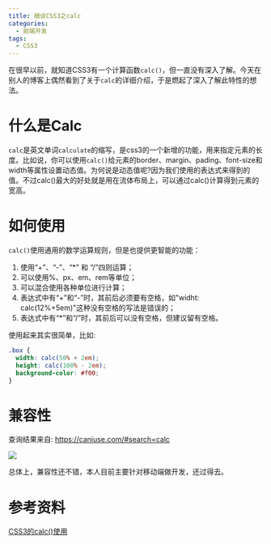 ```yaml
---
title: 细谈CSS3之calc
categories:
  - 前端开发
tags:
  - CSS3
---
```




在很早以前，就知道CSS3有一个计算函数`calc()`，但一直没有深入了解。今天在别人的博客上偶然看到了关于`calc`的详细介绍，于是燃起了深入了解此特性的想法。



# 什么是Calc

`calc`是英文单词`calculate`的缩写，是css3的一个新增的功能，用来指定元素的长度。比如说，你可以使用`calc()`给元素的border、margin、pading、font-size和width等属性设置动态值。为何说是动态值呢?因为我们使用的表达式来得到的值。不过calc()最大的好处就是用在流体布局上，可以通过calc()计算得到元素的宽高。



# 如何使用

`calc()`使用通用的数学运算规则，但是也提供更智能的功能：

1. 使用“+”、“-”、“*” 和 “/”四则运算；
2. 可以使用%、px、em、rem等单位；
3. 可以混合使用各种单位进行计算；
4. 表达式中有“+”和“-”时，其前后必须要有空格，如"widht: calc(12%+5em)"这种没有空格的写法是错误的；
5. 表达式中有“*”和“/”时，其前后可以没有空格，但建议留有空格。

使用起来其实很简单，比如:

```css
.box {
  width: calc(50% + 2em);
  height: calc(100% - 2em);
  background-color: #f00;
}
```



# 兼容性

查询结果来自: https://caniuse.com/#search=calc

![](http://xiaoyulive.oss-cn-beijing.aliyuncs.com/imgs/calc.png)

总体上，兼容性还不错，本人目前主要针对移动端做开发，还过得去。




# 参考资料

[CSS3的calc()使用](https://www.w3cplus.com/css3/how-to-use-css3-calc-function.html) 